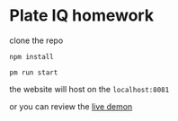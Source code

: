 # Plate IQ homework

clone the repo

  `npm install`
  
  `pm run start`
  
the website will host on the `localhost:8081`

or you can review the [live demon](https://shawnloatrchen.github.io/plate-iq-hw/)
